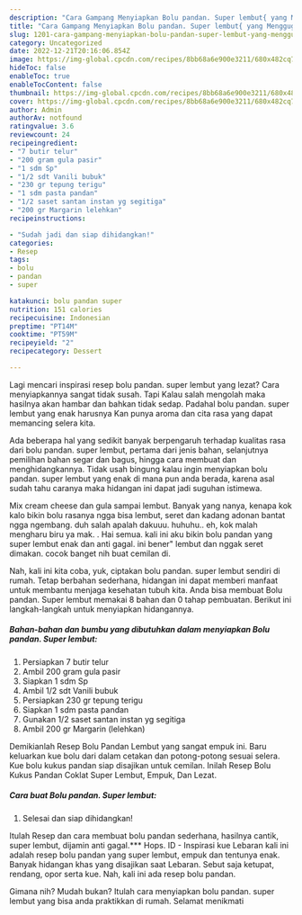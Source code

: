 ```yaml
---
description: "Cara Gampang Menyiapkan Bolu pandan. Super lembut{ yang Menggugah Selera,  Menu Buat lebaran"
title: "Cara Gampang Menyiapkan Bolu pandan. Super lembut{ yang Menggugah Selera,  Menu Buat lebaran"
slug: 1201-cara-gampang-menyiapkan-bolu-pandan-super-lembut-yang-menggugah-selera-menu-buat-lebaran
category: Uncategorized
date: 2022-12-21T20:16:06.854Z
image: https://img-global.cpcdn.com/recipes/8bb68a6e900e3211/680x482cq70/bolu-pandan-super-lembut-foto-resep-utama.jpg
hideToc: false
enableToc: true
enableTocContent: false
thumbnail: https://img-global.cpcdn.com/recipes/8bb68a6e900e3211/680x482cq70/bolu-pandan-super-lembut-foto-resep-utama.jpg
cover: https://img-global.cpcdn.com/recipes/8bb68a6e900e3211/680x482cq70/bolu-pandan-super-lembut-foto-resep-utama.jpg
author: Admin
authorAv: notfound
ratingvalue: 3.6
reviewcount: 24
recipeingredient:
- "7 butir telur"
- "200 gram gula pasir"
- "1 sdm Sp"
- "1/2 sdt Vanili bubuk"
- "230 gr tepung terigu"
- "1 sdm pasta pandan"
- "1/2 saset santan instan yg segitiga"
- "200 gr Margarin lelehkan"
recipeinstructions:

- "Sudah jadi dan siap dihidangkan!"
categories:
- Resep
tags:
- bolu
- pandan
- super

katakunci: bolu pandan super 
nutrition: 151 calories
recipecuisine: Indonesian
preptime: "PT14M"
cooktime: "PT59M"
recipeyield: "2"
recipecategory: Dessert

---
```



Lagi mencari inspirasi resep bolu pandan. super lembut yang lezat? Cara menyiapkannya sangat tidak susah. Tapi Kalau salah mengolah maka hasilnya akan hambar dan bahkan tidak sedap. Padahal bolu pandan. super lembut yang enak harusnya Kan punya aroma dan cita rasa yang dapat memancing selera kita.


Ada beberapa hal yang sedikit banyak berpengaruh terhadap kualitas rasa dari bolu pandan. super lembut, pertama dari jenis bahan, selanjutnya pemilihan bahan segar dan bagus, hingga cara membuat dan menghidangkannya. Tidak usah bingung kalau ingin menyiapkan bolu pandan. super lembut yang enak di mana pun anda berada, karena asal sudah tahu caranya maka hidangan ini dapat jadi suguhan istimewa.

Mix cream cheese dan gula sampai lembut. Banyak yang nanya, kenapa kok kalo bikin bolu rasanya ngga bisa lembut, seret dan kadang adonan bantat ngga ngembang. duh salah apalah dakuuu. huhuhu.. eh, kok malah mengharu biru ya mak. . Hai semua. kali ini aku bikin bolu pandan yang super lembut enak dan anti gagal. ini bener&#34; lembut dan nggak seret dimakan. cocok banget nih buat cemilan di.


Nah, kali ini kita coba, yuk, ciptakan bolu pandan. super lembut sendiri di rumah. Tetap berbahan sederhana, hidangan ini dapat memberi manfaat untuk membantu menjaga kesehatan tubuh kita. Anda bisa membuat Bolu pandan. Super lembut memakai 8 bahan dan 0 tahap pembuatan. Berikut ini langkah-langkah untuk menyiapkan hidangannya.

<!--inarticleads1-->

##### Bahan-bahan dan bumbu yang dibutuhkan dalam menyiapkan Bolu pandan. Super lembut:

1. Persiapkan 7 butir telur
1. Ambil 200 gram gula pasir
1. Siapkan 1 sdm Sp
1. Ambil 1/2 sdt Vanili bubuk
1. Persiapkan 230 gr tepung terigu
1. Siapkan 1 sdm pasta pandan
1. Gunakan 1/2 saset santan instan yg segitiga
1. Ambil 200 gr Margarin (lelehkan)


Demikianlah Resep Bolu Pandan Lembut yang sangat empuk ini. Baru keluarkan kue bolu dari dalam cetakan dan potong-potong sesuai selera. Kue bolu kukus pandan siap disajikan untuk cemilan. Inilah Resep Bolu Kukus Pandan Coklat Super Lembut, Empuk, Dan Lezat. 

<!--inarticleads2-->

##### Cara buat Bolu pandan. Super lembut:


1. Selesai dan siap dihidangkan!

Itulah Resep dan cara membuat bolu pandan sederhana, hasilnya cantik, super lembut, dijamin anti gagal.*** Hops. ID - Inspirasi kue Lebaran kali ini adalah resep bolu pandan yang super lembut, empuk dan tentunya enak. Banyak hidangan khas yang disajikan saat Lebaran. Sebut saja ketupat, rendang, opor serta kue. Nah, kali ini ada resep bolu pandan. 

Gimana nih? Mudah bukan? Itulah cara menyiapkan bolu pandan. super lembut yang bisa anda praktikkan di rumah. Selamat menikmati
